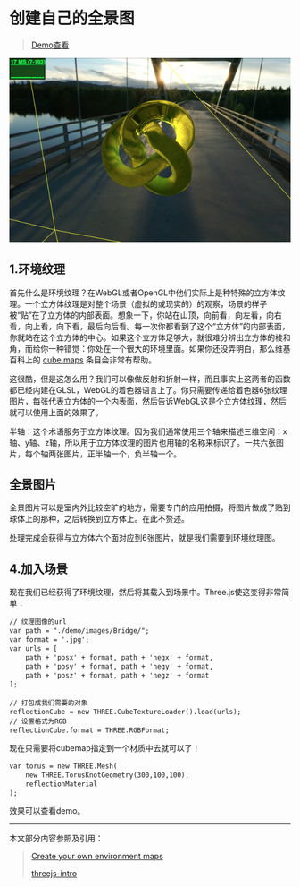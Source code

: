 # 创建自己的全景图

> [Demo查看](../demo/hello-threejs/hello-cubemap.html)

![cubemap](./images/cubemap.png)

## 1.环境纹理

首先什么是环境纹理？在WebGL或者OpenGL中他们实际上是种特殊的立方体纹理。一个立方体纹理是对整个场景（虚拟的或现实的）的观察，场景的样子被“贴”在了立方体的内部表面。想象一下，你站在山顶，向前看，向左看，向右看，向上看，向下看，最后向后看。每一次你都看到了这个“立方体”的内部表面，你就站在这个立方体的中心。如果这个立方体足够大，就很难分辨出立方体的棱和角，而给你一种错觉：你处在一个很大的环境里面。如果你还没弄明白，那么维基百科上的 [cube maps](http://en.wikipedia.org/wiki/Cube_mapping) 条目会非常有帮助。

这很酷，但是这怎么用？我们可以像做反射和折射一样，而且事实上这两者的函数都已经内建在GLSL，WebGL的着色器语言上了。你只需要传递给着色器6张纹理图片，每张代表立方体的一个内表面，然后告诉WebGL这是个立方体纹理，然后就可以使用上面的效果了。

半轴：这个术语服务于立方体纹理。因为我们通常使用三个轴来描述三维空间：x轴、y轴、z轴，所以用于立方体纹理的图片也用轴的名称来标识了。一共六张图片，每个轴两张图片，正半轴一个，负半轴一个。

## 全景图片

全景图片可以是室内外比较空旷的地方，需要专门的应用拍摄，将图片做成了贴到球体上的那种，之后转换到立方体上。在此不赘述。

处理完成会获得与立方体六个面对应到6张图片，就是我们需要到环境纹理图。

## 4.加入场景

现在我们已经获得了环境纹理，然后将其载入到场景中。Three.js使这变得非常简单：

```
// 纹理图像的url
var path = "./demo/images/Bridge/";
var format = '.jpg';
var urls = [
	path + 'posx' + format, path + 'negx' + format,
	path + 'posy' + format, path + 'negy' + format,
	path + 'posz' + format, path + 'negz' + format
];

// 打包成我们需要的对象
reflectionCube = new THREE.CubeTextureLoader().load(urls);
// 设置格式为RGB
reflectionCube.format = THREE.RGBFormat;

```
现在只需要将cubemap指定到一个材质中去就可以了！

```
var torus = new THREE.Mesh(
	new THREE.TorusKnotGeometry(300,100,100),
	reflectionMaterial
);
```

效果可以查看demo。

------

本文部分内容参照及引用：

> [Create your own environment maps](https://aerotwist.com/tutorials/create-your-own-environment-maps/)
>
> [threejs-intro](http://davidscottlyons.com/threejs-intro/)
> 
